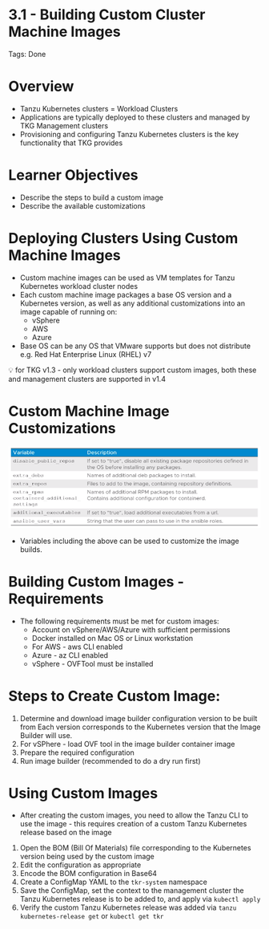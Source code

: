 # 3.1 - Building Custom Cluster Machine Images

Tags: Done

# Overview

- Tanzu Kubernetes clusters = Workload Clusters
- Applications are typically deployed to these clusters and managed by TKG Management clusters
- Provisioning and configuring Tanzu Kubernetes clusters is the key functionality that TKG provides

# Learner Objectives

- Describe the steps to build a custom image
- Describe the available customizations

# Deploying Clusters Using Custom Machine Images

- Custom machine images can be used as VM templates for Tanzu Kubernetes workload cluster nodes
- Each custom machine image packages a base OS version and a Kubernetes version, as well as any additional customizations into an image capable of running on:
    - vSphere
    - AWS
    - Azure
- Base OS can be any OS that VMware supports but does not distribute e.g. Red Hat Enterprise Linux (RHEL) v7

<aside>
💡 for TKG v1.3 - only workload clusters support custom images, both these and management clusters are supported in v1.4

</aside>

# Custom Machine Image Customizations

![Untitled](3%201%20-%20Building%20Custom%20Cluster%20Machine%20Images%20b27af6f962fd47749885ce43b40e1cc5/Untitled.png)

- Variables including the above can be used to customize the image builds.

# Building Custom Images - Requirements

- The following requirements must be met for custom images:
    - Account on vSphere/AWS/Azure with sufficient permissions
    - Docker installed on Mac OS or Linux workstation
    - For AWS - aws CLI enabled
    - Azure - az CLI enabled
    - vSphere - OVFTool must be installed

# Steps to Create Custom Image:

1. Determine and download image builder configuration version to be built from
Each version corresponds to the Kubernetes version that the Image Builder will use.
2. For vSPhere - load OVF tool in the image builder container image
3. Prepare the required configuration
4. Run image builder (recommended to do a dry run first)

# Using Custom Images

- After creating the custom images, you need to allow the Tanzu CLI to use the image - this requires creation of a custom Tanzu Kubernetes release based on the image
1. Open the BOM (Bill Of Materials) file corresponding to the Kubernetes version being used by the custom image
2. Edit the configuration as appropriate
3. Encode the BOM configuration in Base64
4. Create a ConfigMap YAML to the `tkr-system` namespace
5. Save the ConfigMap, set the context to the management cluster the Tanzu Kubernetes release is to be added to, and apply via `kubectl apply`
6. Verify the custom Tanzu Kubernetes release was added via `tanzu kubernetes-release get` or `kubectl get tkr`